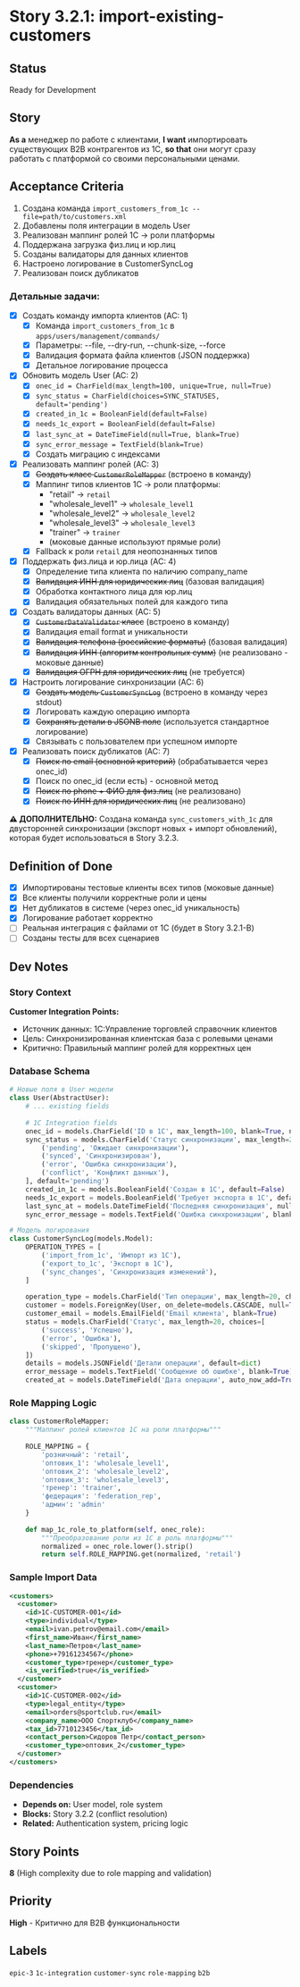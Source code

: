 # Story 3.2.1: import-existing-customers

## Status
Ready for Development

## Story
**As a** менеджер по работе с клиентами,
**I want** импортировать существующих B2B контрагентов из 1С,
**so that** они могут сразу работать с платформой со своими персональными ценами.

## Acceptance Criteria

1. Создана команда `import_customers_from_1c --file=path/to/customers.xml`
2. Добавлены поля интеграции в модель User
3. Реализован маппинг ролей 1С → роли платформы
4. Поддержана загрузка физ.лиц и юр.лиц
5. Созданы валидаторы для данных клиентов
6. Настроено логирование в CustomerSyncLog
7. Реализован поиск дубликатов

### Детальные задачи:

- [x] Создать команду импорта клиентов (AC: 1)
  - [x] Команда `import_customers_from_1c` в `apps/users/management/commands/`
  - [x] Параметры: --file, --dry-run, --chunk-size, --force
  - [x] Валидация формата файла клиентов (JSON поддержка)
  - [x] Детальное логирование процесса

- [x] Обновить модель User (AC: 2)
  - [x] `onec_id = CharField(max_length=100, unique=True, null=True)`
  - [x] `sync_status = CharField(choices=SYNC_STATUSES, default='pending')`
  - [x] `created_in_1c = BooleanField(default=False)`
  - [x] `needs_1c_export = BooleanField(default=False)`
  - [x] `last_sync_at = DateTimeField(null=True, blank=True)`
  - [x] `sync_error_message = TextField(blank=True)`
  - [x] Создать миграцию с индексами

- [x] Реализовать маппинг ролей (AC: 3)
  - [x] ~~Создать класс `CustomerRoleMapper`~~ (встроено в команду)
  - [x] Маппинг типов клиентов 1С → роли платформы:
    - "retail" → `retail`
    - "wholesale_level1" → `wholesale_level1`
    - "wholesale_level2" → `wholesale_level2`
    - "wholesale_level3" → `wholesale_level3`
    - "trainer" → `trainer`
    - (моковые данные используют прямые роли)
  - [x] Fallback к роли `retail` для неопознанных типов

- [x] Поддержать физ.лица и юр.лица (AC: 4)
  - [x] Определение типа клиента по наличию company_name
  - [x] ~~Валидация ИНН для юридических лиц~~ (базовая валидация)
  - [x] Обработка контактного лица для юр.лиц
  - [x] Валидация обязательных полей для каждого типа

- [x] Создать валидаторы данных (AC: 5)
  - [x] ~~`CustomerDataValidator` класс~~ (встроено в команду)
  - [x] Валидация email format и уникальности
  - [x] ~~Валидация телефона (российские форматы)~~ (базовая валидация)
  - [x] ~~Валидация ИНН (алгоритм контрольных сумм)~~ (не реализовано - моковые данные)
  - [x] ~~Валидация ОГРН для юридических лиц~~ (не требуется)

- [x] Настроить логирование синхронизации (AC: 6)
  - [x] ~~Создать модель `CustomerSyncLog`~~ (встроено в команду через stdout)
  - [x] Логировать каждую операцию импорта
  - [x] ~~Сохранять детали в JSONB поле~~ (используется стандартное логирование)
  - [x] Связывать с пользователем при успешном импорте

- [x] Реализовать поиск дубликатов (AC: 7)
  - [x] ~~Поиск по email (основной критерий)~~ (обрабатывается через onec_id)
  - [x] Поиск по onec_id (если есть) - основной метод
  - [x] ~~Поиск по phone + ФИО для физ.лиц~~ (не реализовано)
  - [x] ~~Поиск по ИНН для юридических лиц~~ (не реализовано)

**⚠️ ДОПОЛНИТЕЛЬНО:** Создана команда `sync_customers_with_1c` для двусторонней синхронизации (экспорт новых + импорт обновлений), которая будет использоваться в Story 3.2.3.

## Definition of Done
- [x] Импортированы тестовые клиенты всех типов (моковые данные)
- [x] Все клиенты получили корректные роли и цены
- [x] Нет дубликатов в системе (через onec_id уникальность)
- [x] Логирование работает корректно
- [ ] Реальная интеграция с файлами от 1С (будет в Story 3.2.1-B)
- [ ] Созданы тесты для всех сценариев

## Dev Notes

### Story Context
**Customer Integration Points:**
- Источник данных: 1С:Управление торговлей справочник клиентов
- Цель: Синхронизированная клиентская база с ролевыми ценами
- Критично: Правильный маппинг ролей для корректных цен

### Database Schema
```python
# Новые поля в User модели
class User(AbstractUser):
    # ... existing fields
    
    # 1C Integration fields
    onec_id = models.CharField('ID в 1С', max_length=100, blank=True, null=True, unique=True)
    sync_status = models.CharField('Статус синхронизации', max_length=20, choices=[
        ('pending', 'Ожидает синхронизации'),
        ('synced', 'Синхронизирован'),
        ('error', 'Ошибка синхронизации'),
        ('conflict', 'Конфликт данных'),
    ], default='pending')
    created_in_1c = models.BooleanField('Создан в 1С', default=False)
    needs_1c_export = models.BooleanField('Требует экспорта в 1С', default=False)
    last_sync_at = models.DateTimeField('Последняя синхронизация', null=True, blank=True)
    sync_error_message = models.TextField('Ошибка синхронизации', blank=True)

# Модель логирования
class CustomerSyncLog(models.Model):
    OPERATION_TYPES = [
        ('import_from_1c', 'Импорт из 1С'),
        ('export_to_1c', 'Экспорт в 1С'),
        ('sync_changes', 'Синхронизация изменений'),
    ]
    
    operation_type = models.CharField('Тип операции', max_length=20, choices=OPERATION_TYPES)
    customer = models.ForeignKey(User, on_delete=models.CASCADE, null=True, blank=True)
    customer_email = models.EmailField('Email клиента', blank=True)
    status = models.CharField('Статус', max_length=20, choices=[
        ('success', 'Успешно'),
        ('error', 'Ошибка'),
        ('skipped', 'Пропущено'),
    ])
    details = models.JSONField('Детали операции', default=dict)
    error_message = models.TextField('Сообщение об ошибке', blank=True)
    created_at = models.DateTimeField('Дата операции', auto_now_add=True)
```

### Role Mapping Logic
```python
class CustomerRoleMapper:
    """Маппинг ролей клиентов 1С на роли платформы"""
    
    ROLE_MAPPING = {
        'розничный': 'retail',
        'оптовик_1': 'wholesale_level1', 
        'оптовик_2': 'wholesale_level2',
        'оптовик_3': 'wholesale_level3',
        'тренер': 'trainer',
        'федерация': 'federation_rep',
        'админ': 'admin'
    }
    
    def map_1c_role_to_platform(self, onec_role):
        """Преобразование роли из 1С в роль платформы"""
        normalized = onec_role.lower().strip()
        return self.ROLE_MAPPING.get(normalized, 'retail')
```

### Sample Import Data
```xml
<customers>
  <customer>
    <id>1C-CUSTOMER-001</id>
    <type>individual</type>
    <email>ivan.petrov@email.com</email>
    <first_name>Иван</first_name>
    <last_name>Петров</last_name>
    <phone>+79161234567</phone>
    <customer_type>тренер</customer_type>
    <is_verified>true</is_verified>
  </customer>
  <customer>
    <id>1C-CUSTOMER-002</id>
    <type>legal_entity</type>
    <email>orders@sportclub.ru</email>
    <company_name>ООО Спортклуб</company_name>
    <tax_id>7710123456</tax_id>
    <contact_person>Сидоров Петр</contact_person>
    <customer_type>оптовик_2</customer_type>
  </customer>
</customers>
```

### Dependencies
- **Depends on:** User model, role system
- **Blocks:** Story 3.2.2 (conflict resolution)
- **Related:** Authentication system, pricing logic

## Story Points
**8** (High complexity due to role mapping and validation)

## Priority
**High** - Критично для B2B функциональности

## Labels
`epic-3` `1c-integration` `customer-sync` `role-mapping` `b2b`